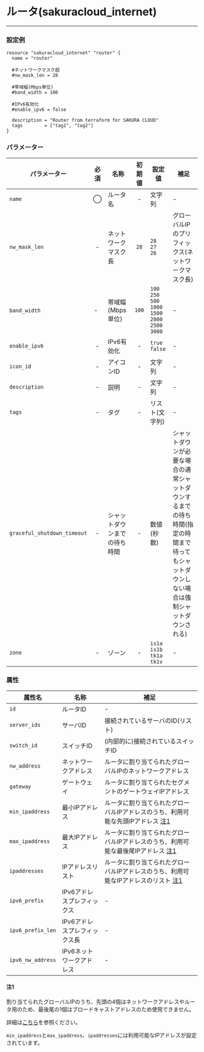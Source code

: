 # ルータ(sakuracloud_internet)

---

### 設定例

```hcl
resource "sakuracloud_internet" "router" {
  name = "router"

  #ネットワークマスク超
  #nw_mask_len = 28

  #帯域幅(Mbps単位)
  #band_width = 100

  #IPv6有効化
  #enable_ipv6 = false

  description = "Router from terraform for SAKURA CLOUD"
  tags        = ["tag1", "tag2"]
}
```

### パラメーター

|パラメーター         |必須  |名称                |初期値     |設定値                    |補足                                          |
|-------------------|:---:|--------------------|:--------:|------------------------|----------------------------------------------|
| `name`            | ◯   | ルータ名           | -        | 文字列                  | - |
| `nw_mask_len`     | -   | ネットワークマスク長  | `28` | `28`<br />`27`<br />`26` | グローバルIPのプリフィックス(ネットワークマスク長) |
| `band_width`      | -   | 帯域幅(Mbps単位)  | `100` | `100`<br />`250`<br />`500`<br />`1000`<br />`1500`<br />`2000`<br />`2500`<br />`3000` | - |
| `enable_ipv6`     | -   | IPv6有効化  | - | `true`<br />`false`| - |
| `icon_id`         | -   | アイコンID         | - | 文字列 | - |
| `description`     | -   | 説明  | - | 文字列 | - |
| `tags`            | -   | タグ | - | リスト(文字列) | - |
| `graceful_shutdown_timeout` | - | シャットダウンまでの待ち時間 | - | 数値(秒数) | シャットダウンが必要な場合の通常シャットダウンするまでの待ち時間(指定の時間まで待ってもシャットダウンしない場合は強制シャットダウンされる) |
| `zone`            | -   | ゾーン | - | `is1a`<br />`is1b`<br />`tk1a`<br />`tk1v` | - |

### 属性

|属性名                | 名称                    | 補足                                        |
|---------------------|------------------------|--------------------------------------------|
| `id`                | ルータID               | -                                          |
| `server_ids`         | サーバID              | 接続されているサーバのID(リスト)             |
| `switch_id`          | スイッチID              | (内部的に)接続されているスイッチID              |
| `nw_address`         | ネットワークアドレス      | ルータに割り当てられたグローバルIPのネットワークアドレス |
| `gateway`         | ゲートウェイ             | ルータに割り当てられたセグメントのゲートウェイIPアドレス |
| `min_ipaddress`   | 最小IPアドレス           | ルータに割り当てられたグローバルIPアドレスのうち、利用可能な先頭IPアドレス [注1](#ルータ-sakuracloud_internet_属性_注1) |
| `max_ipaddress`   | 最大IPアドレス           | ルータに割り当てられたグローバルIPアドレスのうち、利用可能な最後尾IPアドレス [注1](#ルータ-sakuracloud_internet_属性_注1) |
| `ipaddresses`     | IPアドレスリスト         | ルータに割り当てられたグローバルIPアドレスのうち、利用可能なIPアドレスのリスト [注1](#ルータ-sakuracloud_internet_属性_注1)|
| `ipv6_prefix`        | IPv6アドレスプレフィックス| -              |
| `ipv6_prefix_len`    | IPv6アドレスプレフィックス長 | -             |
| `ipv6_nw_address`    | IPv6ネットワークアドレス     | -             |

#### 注1

割り当てられたグローバルIPのうち、先頭の4個はネットワークアドレスやルータ用のため、最後尾の1個はブロードキャストアドレスのため使用できません。

詳細は[こちら](http://cloud-news.sakura.ad.jp/faq_top/faq/#H004)を参照ください。

`min_ipaddress`と`max_ipaddress`、`ipaddresses`には利用可能なIPアドレスが設定されています。
